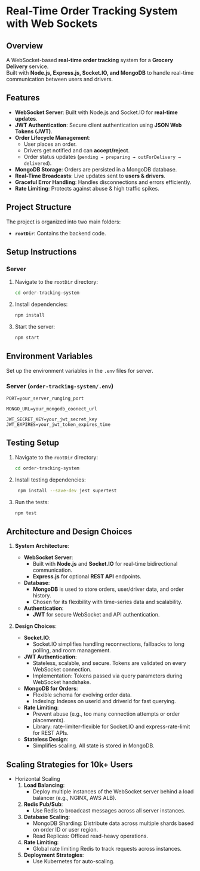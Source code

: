 # Real-Time Order Tracking System with Web Sockets

## Overview

A WebSocket-based **real-time order tracking** system for a **Grocery Delivery** service.  
Built with **Node.js, Express.js, Socket.IO, and MongoDB** to handle real-time communication between users and drivers.

## Features

- **WebSocket Server**: Built with Node.js and Socket.IO for **real-time updates**.
- **JWT Authentication**: Secure client authentication using **JSON Web Tokens (JWT)**.
- **Order Lifecycle Management**:
  - User places an order.
  - Drivers get notified and can **accept/reject**.
  - Order status updates (`pending → preparing → outForDelivery → delivered`).
- **MongoDB Storage**: Orders are persisted in a MongoDB database.
- **Real-Time Broadcasts**: Live updates sent to **users & drivers**.
- **Graceful Error Handling**: Handles disconnections and errors efficiently.
- **Rate Limiting**: Protects against abuse & high traffic spikes.

## Project Structure

The project is organized into two main folders:

- **`rootDir`**: Contains the backend code.

## Setup Instructions

### Server

1. Navigate to the `rootDir` directory:
   ```bash
   cd order-tracking-system
3. Install dependencies:
    ```bash
    npm install
    ```
4. Start the server:
    ```bash
    npm start
    ```

## Environment Variables

Set up the environment variables in the `.env` files for server.

### Server (`order-tracking-system/.env`)

```env
PORT=your_server_runging_port

MONGO_URL=your_mongodb_coonect_url

JWT_SECRET_KEY=your_jwt_secret_key
JWT_EXPIRES=your_jwt_token_expires_time

```
## Testing Setup

1. Navigate to the `rootDir` directory:
   ```bash
   cd order-tracking-system
2. Install testing dependencies:
   ```bash
    npm install --save-dev jest supertest
3. Run the tests:
    ```bash
    npm test

## Architecture and Design Choices

1. **System Architecture**: 
   - **WebSocket Server**:
      - Built with **Node.js** and **Socket.IO** for real-time bidirectional communication.
      - **Express.js** for optional **REST API** endpoints.
   - **Database**:
      - **MongoDB** is used to store orders, user/driver data, and order history.
      - Chosen for its flexibility with time-series data and scalability.
   - **Authentication**:
      - **JWT** for secure WebSocket and API authentication.


2. **Design Choices**:
   - **Socket.IO**:
       - Socket.IO simplifies handling reconnections, fallbacks to long polling, and room management.
   - **JWT Authentication**:
       - Stateless, scalable, and secure. Tokens are validated on every WebSocket connection.
       - Implementation: Tokens passed via query parameters during WebSocket handshake.
   - **MongoDB for Orders**:
       - Flexible schema for evolving order data.
       - Indexing: Indexes on userId and driverId for fast querying.
   - **Rate Limiting**:
       - Prevent abuse (e.g., too many connection attempts or order placements).
       - Library: rate-limiter-flexible for Socket.IO and express-rate-limit for REST APIs.
   - **Stateless Design**:
       - Simplifies scaling. All state is stored in MongoDB.


## Scaling Strategies for 10k+ Users

- Horizontal Scaling
  1. **Load Balancing**:
       - Deploy multiple instances of the WebSocket server behind a load balancer (e.g., NGINX, AWS ALB).
  2. **Redis Pub/Sub**:
       - Use Redis to broadcast messages across all server instances.
  3. **Database Scaling**:
       - MongoDB Sharding: Distribute data across multiple shards based on order ID or user region.
       - Read Replicas: Offload read-heavy operations.
  4. **Rate Limiting**:
       - Global rate limiting Redis to track requests across instances.
  5. **Deployment Strategies**:
       - Use Kubernetes for auto-scaling.
